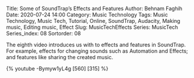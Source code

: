 Title: Some of SoundTrap’s Effects and Features
Author: Behnam Faghih
Date: 2020-07-24 14:00
Category: Music Technology
Tags: Music Technology, Music Tech, Tutorial, Online, SoundTrap, Audacity, Making music, Editing music, Effect
Slug: MusicTechEffects
Series: MusicTech
Series_index: 08
Sortorder: 08





The eighth video introduces us with to effects and features in SoundTrap. For example, effects for changing sounds such as Automation and Effects; and features like sharing the created music.

{% youtube -Bymyw1yL4g [560] [315] %}
